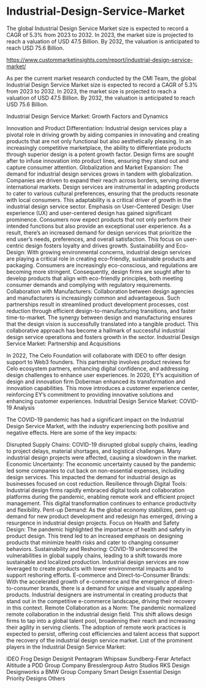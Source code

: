 # Industrial-Design-Service-Market
The global Industrial Design Service Market size is expected to record a CAGR of 5.3% from 2023 to 2032. In 2023, the market size is projected to reach a valuation of USD 47.5 Billion. By 2032, the valuation is anticipated to reach USD 75.6 Billion.

https://www.custommarketinsights.com/report/industrial-design-service-market/

As per the current market research conducted by the CMI Team, the global Industrial Design Service Market size is expected to record a CAGR of 5.3% from 2023 to 2032. In 2023, the market size is projected to reach a valuation of USD 47.5 Billion. By 2032, the valuation is anticipated to reach USD 75.6 Billion.

Industrial Design Service Market: Growth Factors and Dynamics

Innovation and Product Differentiation: Industrial design services play a pivotal role in driving growth by aiding companies in innovating and creating products that are not only functional but also aesthetically pleasing. In an increasingly competitive marketplace, the ability to differentiate products through superior design is a potent growth factor. Design firms are sought after to infuse innovation into product lines, ensuring they stand out and capture consumer attention.
Globalization and Market Expansion: The demand for industrial design services grows in tandem with globalization. Companies are driven to expand their reach across borders, serving diverse international markets. Design services are instrumental in adapting products to cater to various cultural preferences, ensuring that the products resonate with local consumers. This adaptability is a critical driver of growth in the industrial design service sector.
Emphasis on User-Centered Design: User experience (UX) and user-centered design has gained significant prominence. Consumers now expect products that not only perform their intended functions but also provide an exceptional user experience. As a result, there’s an increased demand for design services that prioritize the end user’s needs, preferences, and overall satisfaction. This focus on user-centric design fosters loyalty and drives growth.
Sustainability and Eco-Design: With growing environmental concerns, industrial design services are playing a critical role in creating eco-friendly, sustainable products and packaging. Consumers are increasingly eco-conscious, and regulations are becoming more stringent. Consequently, design firms are sought after to develop products that align with eco-friendly principles, both meeting consumer demands and complying with regulatory requirements.
Collaboration with Manufacturers: Collaboration between design agencies and manufacturers is increasingly common and advantageous. Such partnerships result in streamlined product development processes, cost reduction through efficient design-to-manufacturing transitions, and faster time-to-market. The synergy between design and manufacturing ensures that the design vision is successfully translated into a tangible product. This collaborative approach has become a hallmark of successful industrial design service operations and fosters growth in the sector.
Industrial Design Service Market: Partnership and Acquisitions

In 2022, The Celo Foundation will collaborate with IDEO to offer design support to Web3 founders. This partnership involves product reviews for Celo ecosystem partners, enhancing digital confidence, and addressing design challenges to enhance user experiences.
In 2020, EY’s acquisition of design and innovation firm Doberman enhanced its transformation and innovation capabilities. This move introduces a customer experience center, reinforcing EY’s commitment to providing innovative solutions and enhancing customer experiences.
Industrial Design Service Market: COVID-19 Analysis

The COVID-19 pandemic has had a significant impact on the Industrial Design Service Market, with the industry experiencing both positive and negative effects. Here are some of the key impacts:

Disrupted Supply Chains: COVID-19 disrupted global supply chains, leading to project delays, material shortages, and logistical challenges. Many industrial design projects were affected, causing a slowdown in the market.
Economic Uncertainty: The economic uncertainty caused by the pandemic led some companies to cut back on non-essential expenses, including design services. This impacted the demand for industrial design as businesses focused on cost reduction.
Resilience through Digital Tools: Industrial design firms rapidly embraced digital tools and collaboration platforms during the pandemic, enabling remote work and efficient project management. This digital transformation continues to enhance productivity and flexibility.
Pent-up Demand: As the global economy stabilizes, pent-up demand for new product development and redesign has emerged, driving a resurgence in industrial design projects.
Focus on Health and Safety Design: The pandemic highlighted the importance of health and safety in product design. This trend led to an increased emphasis on designing products that minimize health risks and cater to changing consumer behaviors.
Sustainability and Reshoring: COVID-19 underscored the vulnerabilities in global supply chains, leading to a shift towards more sustainable and localized production. Industrial design services are now leveraged to create products with lower environmental impacts and to support reshoring efforts.
E-commerce and Direct-to-Consumer Brands: With the accelerated growth of e-commerce and the emergence of direct-to-consumer brands, there is a demand for unique and visually appealing products. Industrial designers are instrumental in creating products that stand out in the competitive e-commerce landscape, driving their recovery in this context.
Remote Collaboration as a Norm: The pandemic normalized remote collaboration in the industrial design field. This shift allows design firms to tap into a global talent pool, broadening their reach and increasing their agility in serving clients. The adoption of remote work practices is expected to persist, offering cost efficiencies and talent access that support the recovery of the industrial design service market.
List of the prominent players in the Industrial Design Service Market:

IDEO
Frog Design
Designit
Pentagram
Whipsaw
Sundberg-Ferar
Artefact
Altitude a PDD Group Company
Bresslergroup
Astro Studios
RKS Design
Designworks a BMW Group Company
Smart Design
Essential Design
Priority Designs
Others

